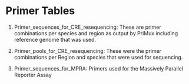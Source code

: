 # Primer Tables
1. Primer_sequences_for_CRE_resequencing:	These are primer combinations per species and region as output by PriMux including reference genome that was used. 

2. Primer_pools_for_CRE_resequencing:	These were the primer combinations per Region and species that were used for sequencing. 
3. Primer_sequences_for_MPRA:	Primers used for the Massively Parallel Reporter Assay
